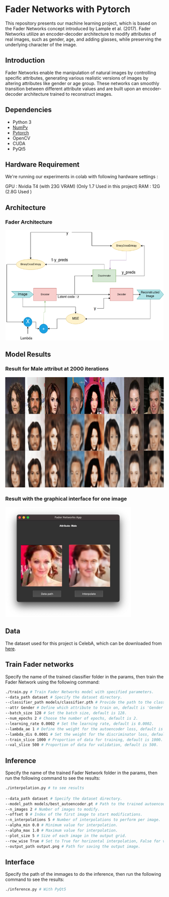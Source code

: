 # Fader Networks with Pytorch

This repository presents our machine learning project, which is based on the Fader Networks concept introduced by Lample et al. (2017). Fader Networks utilize an encoder-decoder architecture to modify attributes of real images, such as gender, age, and adding glasses, while preserving the underlying character of the image.

## Introduction

Fader Networks enable the manipulation of natural images by controlling specific attributes, generating various realistic versions of images by altering attributes like gender or age group. These networks can smoothly transition between different attribute values and are built upon an encoder-decoder architecture trained to reconstruct images.


## Dependencies

- Python 3
- [NumPy](http://www.numpy.org/)
- [Pytorch](https://pytorch.org/)
- OpenCV
- CUDA
- PyQt5

## Hardware Requirement
We're running our experiments in colab with following hardware settings : 

GPU : Nvidia T4 (with 23G VRAM) (Only 1.7 Used in this project)
RAM : 12G (2.8G Used )

## Architecture

### Fader Architecture
<img src="./fig/FaderNetworks1.png" alt="Model Results" width="600" height="350"/>


## Model Results
### Result for Male attribut at 2000 iterations
<img src="./fig/FaderNet_Male_step_2000.jpg" alt="Model Results" width="800" height="350"/>

### Result with the graphical interface for one image
<img src="./fig/interface.jpg" alt="Model Results" width="400" height="350"/>

## Data

The dataset used for this project is CelebA, which can be downloaded from [here](https://mmlab.ie.cuhk.edu.hk/projects/CelebA.html).

## Train Fader networks
Specify the name of the trained classifier folder in the params, then train the Fader Network using the following command:
```bash
./train.py # Train Fader Networks model with specified parameters.
--data_path dataset # Specify the dataset directory.
--classifier_path models/classifier.pth # Provide the path to the classifier model.
--attr Gender # Define which attribute to train on, default is 'Gender'.
--batch_size 128 # Set the batch size, default is 128.
--num_epochs 2 # Choose the number of epochs, default is 2.
--learning_rate 0.0002 # Set the learning rate, default is 0.0002.
--lambda_ae 1 # Define the weight for the autoencoder loss, default is 1.
--lambda_dis 0.0001 # Set the weight for the discriminator loss, default is 0.0001.
--train_slice 1000 # Proportion of data for training, default is 1000.
--val_slice 500 # Proportion of data for validation, default is 500.

```

## Inference
Specify the name of the trained Fader Network folder in the params, then run the following command to see the results:
```bash
./interpolation.py # to see results

--data_path dataset # Specify the dataset directory.
--model_path models/best_autoencoder.pt # Path to the trained autoencoder model.
--n_images 2 # Number of images to modify.
--offset 0 # Index of the first image to start modifications.
--n_interpolations 5 # Number of interpolations to perform per image.
--alpha_min 0.0 # Minimum value for interpolation.
--alpha_max 1.0 # Maximum value for interpolation.
--plot_size 5 # Size of each image in the output grid.
--row_wise True # Set to True for horizontal interpolation, False for vertical.
--output_path output.png # Path for saving the output image.

```

## Interface
Specify the path of the immages to do the inference, then run the following command to see the results:
```bash
./inference.py # With PyQt5

```
